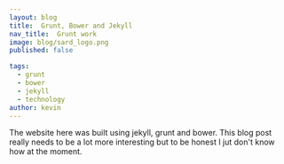 ```yaml
---
layout: blog
title:  Grunt, Bower and Jekyll
nav_title:  Grunt work
image: blog/sard_logo.png
published: false

tags:
  - grunt
  - bower
  - jekyll
  - technology
author: kevin
---
```


The website here was built using jekyll, grunt and bower. This blog post really needs to be a lot more interesting but to be honest I jut don't know how at the moment.

